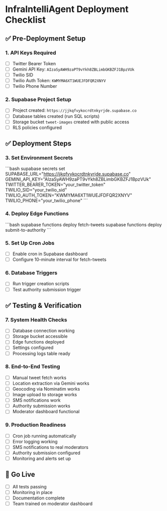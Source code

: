 # InfraIntelliAgent Deployment Checklist

## ✅ Pre-Deployment Setup

### 1. API Keys Required
- [ ] Twitter Bearer Token
- [ ] Gemini API Key: `AIzaSyAWH9zaPT9vYkh8ZBLimbGKBZFJ1BpzVUk`
- [ ] Twilio SID
- [ ] Twilio Auth Token: `KWMYMA6XT1WUEJFDFQR2XNYV`
- [ ] Twilio Phone Number

### 2. Supabase Project Setup
- [ ] Project created: `https://jjkqfvykocrdtnkyrjde.supabase.co`
- [ ] Database tables created (run SQL scripts)
- [ ] Storage bucket `tweet-images` created with public access
- [ ] RLS policies configured

## ✅ Deployment Steps

### 3. Set Environment Secrets
\`\`\`bash
supabase secrets set \
  SUPABASE_URL="https://jjkqfvykocrdtnkyrjde.supabase.co" \
  GEMINI_API_KEY="AIzaSyAWH9zaPT9vYkh8ZBLimbGKBZFJ1BpzVUk" \
  TWITTER_BEARER_TOKEN="your_twitter_token" \
  TWILIO_SID="your_twilio_sid" \
  TWILIO_AUTH_TOKEN="KWMYMA6XT1WUEJFDFQR2XNYV" \
  TWILIO_PHONE="your_twilio_phone"
\`\`\`

### 4. Deploy Edge Functions
\`\`\`bash
supabase functions deploy fetch-tweets
supabase functions deploy submit-to-authority
\`\`\`

### 5. Set Up Cron Jobs
- [ ] Enable cron in Supabase dashboard
- [ ] Configure 10-minute interval for fetch-tweets

### 6. Database Triggers
- [ ] Run trigger creation scripts
- [ ] Test authority submission trigger

## ✅ Testing & Verification

### 7. System Health Checks
- [ ] Database connection working
- [ ] Storage bucket accessible
- [ ] Edge functions deployed
- [ ] Settings configured
- [ ] Processing logs table ready

### 8. End-to-End Testing
- [ ] Manual tweet fetch works
- [ ] Location extraction via Gemini works
- [ ] Geocoding via Nominatim works
- [ ] Image upload to storage works
- [ ] SMS notifications work
- [ ] Authority submission works
- [ ] Moderator dashboard functional

### 9. Production Readiness
- [ ] Cron job running automatically
- [ ] Error logging working
- [ ] SMS notifications to real moderators
- [ ] Authority submission configured
- [ ] Monitoring and alerts set up

## 🚀 Go Live
- [ ] All tests passing
- [ ] Monitoring in place
- [ ] Documentation complete
- [ ] Team trained on moderator dashboard
